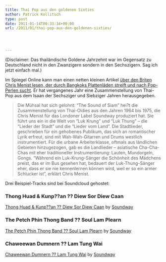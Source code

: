 ```yaml
---
title: Thai Pop aus den goldenen Sixties
author: Patrick Kollitsch
type: post
date: 2011-01-14T00:33:34+00:00
url: /2011/01/thai-pop-aus-den-goldenen-sixties/




---
```

(Disclaimer: Das thailändische Goldene Jahrzehnt war im Gegensatz zu Deutschland nicht in den Zwanzigern sondern in den Sechszigern. Sag ich jetzt einfach mal.)

Im Spiegel Online kann man einen netten kleinen Artikel [über den Briten Chris Menist lesen, der durch Bangkoks Plattenläden streift und nach Pop-Perlen sucht][1]. Er hat vergangenes Jahr eine Zusammenstellung von Thai-Pop aus dem Isaan der Sechsziger und Siebziger Jahren herausgegeben. 

> Die Mühsal hat sich gelohnt: &#8220;The Sound of Siam&#8221; hei?t die Zusammenstellung von Thai-Oldies aus den Jahren 1964 bis 1975, die Chris Menist für das Londoner Label Soundway produziert hat. Sie führt uns ein in die Welt von &#8220;Luk Krung&#8221; und &#8220;Luk Thung&#8221; &#8211; die &#8220;Lieder der Stadt&#8221; und die &#8220;Lieder vom Land&#8221;. Die Stadtlieder, geschrieben für ein gehobenes Publikum, das sich an romantischer Lyrik erfreut, sind mit Wah-Wah-Gitarren und Drums westlich instrumentiert. Für die urbane Arbeiterklasse, oftmals aus ländlichen Gebieten hinzugezogen, gab es die Landlieder &#8211; asiatische Cha-Cha-Chas mit eher traditioneller Instrumentierung: Lauten, Mundorgeln, Gongs. &#8220;Während ein Luk-Krung-Sänger die Schönheit des Mädchens preist, das er im Bus gesehen hat, bedauert der Luk-Thung-Sänger eher, dass er sie nie kennenlernen können wird, weil er so ein armer Schlucker ist&#8221;, erklärt Chris Menist.

Drei Beispiel-Tracks sind bei Soundcloud gehostet:

### Thong Huad & Kunp??an ?? Diew Sor Diew Caan

<span><a href="http://soundcloud.com/soundway-records/thong-huad-kunpan-diew-sor-diew-caan">Thong Huad & Kunp??an ?? Diew Sor Diew Caan</a> by <a href="http://soundcloud.com/soundway-records">Soundway</a></span>

### The Petch Phin Thong Band ?? Soul Lam Plearn

<span><a href="http://soundcloud.com/soundway-records/the-petch-phin-thong-band-soul-lam-plearn">The Petch Phin Thong Band ?? Soul Lam Plearn</a> by <a href="http://soundcloud.com/soundway-records">Soundway</a></span> 

### Chaweewan Dumnern ?? Lam Tung Wai

<span><a href="http://soundcloud.com/soundway-records/chaweewan-dumnern-lam-tung-wai">Chaweewan Dumnern ?? Lam Tung Wai</a> by <a href="http://soundcloud.com/soundway-records">Soundway</a></span>

 [1]: http://www.spiegel.de/kultur/musik/0,1518,738286,00.html